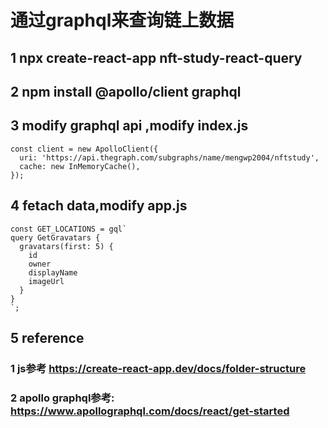 # 通过graphql来查询链上数据

## 1  npx create-react-app nft-study-react-query


## 2 npm install @apollo/client graphql

## 3 modify graphql api ,modify index.js

```
const client = new ApolloClient({
  uri: 'https://api.thegraph.com/subgraphs/name/mengwp2004/nftstudy',
  cache: new InMemoryCache(),
});

```

## 4 fetach data,modify app.js

```
const GET_LOCATIONS = gql`
query GetGravatars {
  gravatars(first: 5) {
    id
    owner
    displayName
    imageUrl
  }
}
`;

```

## 5 reference

### 1 js参考 https://create-react-app.dev/docs/folder-structure
### 2 apollo graphql参考: https://www.apollographql.com/docs/react/get-started



